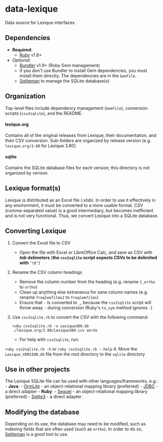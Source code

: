 # data-lexique
Data source for Lexique interfaces

## Dependencies
- **Required**:
	- [Ruby](https://www.ruby-lang.org/en/downloads) v1.8+
- *Optional*:
	- [Bundler](http://bundler.io) v1.9+ (Ruby Gem management)
	- if you don't use Bundler to install Gem dependencies, you must install them directly. The dependencies are in the `Gemfile`.
	- [Sqliteman](http://sqliteman.com) to manage the SQLite database(s)

## Organization
Top-level files include dependency management (`Gemfile`), conversion scripts (`csv2sqlite`), and the README.
#### lexique.org
Contains all of the original releases from Lexique, their documentation, and their CSV conversion. Sub-folders are organized by release version (e.g. `lexique.org/3.80` for Lexique 3.80).
#### sqlite
Contains the SQLite database files for each version; this directory is not organized by version.

## Lexique format(s)
Lexique is distributed as an Excel file (.xlsb). In order to use it effectively in any environment, it must be converted to a more usable format. CSV (comma-separated value) is a good intermediary, but becomes inefficient and is not very functional. Thus, we convert Lexique into a SQLite database.

## Converting Lexique
1. Convert the Excel file to CSV
	- Open the file with Excel or LibreOffice Calc, and save as CSV with ***tab* delimeters** (**the `csv2sqlite` script expects CSVs to be delimited with `'\t'`**)
2. Rename the CSV column headings
	- Remove the column number from the heading (e.g. rename `1_ortho` to `ortho`)
	- Clean up anything else extraneous for sane column names (e.g. rename `freqlemfilms2` to `freqlemfilms`)
	- Ensure that `-` is converted to `_`, because the `csv2sqlite` script will throw away `-` during conversion (Ruby's `to_sym` method ignores `-`)
3. Use `csv2sqlite.rb` to convert the CSV with the following command:

    `ruby csv2sqlite.rb -o Lexique380.db ./lexique.org/3.80/Lexique380.csv words`
	- For help with `csv2sqlite`, run:

  `ruby csv2sqlite.rb -h` or `ruby csv2sqlite.rb --help`
4. Move the `Lexique_VERSION.db` file from the root directory to the `sqlite` directory

## Use in other projects
The Lexique SQLite file can be used with other languages/frameworks, e.g.:
	- **Java**: 
		- [OrmLite](http://ormlite.com) - an object-relational mapping library (preferred)
		- [JDBC](https://docs.oracle.com/javase/tutorial/jdbc/basics) - a direct adapter
	- **Ruby**:
		- [Sequel](http://sequel.jeremyevans.net/index.html) - an object-relational mapping library (preferred)
		- [Sqlite3](https://rubygems.org/gems/sqlite3) - a direct adapter

## Modifying the database
Depending on its use, the database may need to be modified, such as indexing fields that are often used (such as `ortho`). In order to do so, [Sqliteman](http://sqliteman.com) is a good tool to use.

